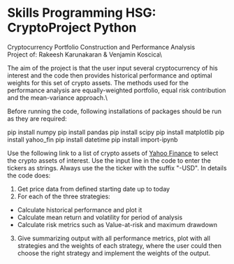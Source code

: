 # Skills Programming HSG: CryptoProject Python
Cryptocurrency Portfolio Construction and Performance Analysis\
Project of: Rakeesh Karunakaran & Venjamin Koscica\

The aim of the project is that the user input several cryptocurrency of his interest and the code then provides historical performance and optimal weights for this set of crypto assets. The methods used for the performance analysis are equally-weighted portfolio, equal risk contribution and the mean-variance approach.\

Before running the code, following installations of packages should be run as they are required:

pip install numpy
pip install pandas
pip install scipy
pip install matplotlib
pip install yahoo_fin
pip install datetime
pip install import-ipynb


Use the following link to a list of crypto assets of [Yahoo Finance](https://finance.yahoo.com/cryptocurrencies/) to select the crypto assets of interest. Use the input line in the code to enter the tickers as strings. Always use the the ticker with the suffix "-USD". In details the code does:

1. Get price data from defined starting date up to today
2. For each of the three strategies:
  - Calculate historical performance and plot it
  - Calculate mean return and volatility for period of analysis
  - Calculate risk metrics such as Value-at-risk and maximum drawdown

3. Give summarizing output with all performance metrics, plot with all strategies and the weights of each strategy, where the user could then choose the right strategy and implement the weights of the output.

